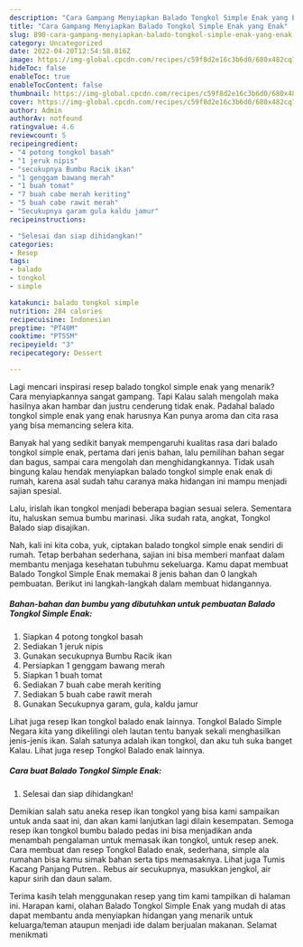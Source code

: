 ```yaml
---
description: "Cara Gampang Menyiapkan Balado Tongkol Simple Enak yang Enak"
title: "Cara Gampang Menyiapkan Balado Tongkol Simple Enak yang Enak"
slug: 890-cara-gampang-menyiapkan-balado-tongkol-simple-enak-yang-enak
category: Uncategorized
date: 2022-04-20T12:54:58.816Z
image: https://img-global.cpcdn.com/recipes/c59f8d2e16c3b6d0/680x482cq70/balado-tongkol-simple-enak-foto-resep-utama.jpg
hideToc: false
enableToc: true
enableTocContent: false
thumbnail: https://img-global.cpcdn.com/recipes/c59f8d2e16c3b6d0/680x482cq70/balado-tongkol-simple-enak-foto-resep-utama.jpg
cover: https://img-global.cpcdn.com/recipes/c59f8d2e16c3b6d0/680x482cq70/balado-tongkol-simple-enak-foto-resep-utama.jpg
author: Admin
authorAv: notfound
ratingvalue: 4.6
reviewcount: 5
recipeingredient:
- "4 potong tongkol basah"
- "1 jeruk nipis"
- "secukupnya Bumbu Racik ikan"
- "1 genggam bawang merah"
- "1 buah tomat"
- "7 buah cabe merah keriting"
- "5 buah cabe rawit merah"
- "Secukupnya garam gula kaldu jamur"
recipeinstructions:

- "Selesai dan siap dihidangkan!"
categories:
- Resep
tags:
- balado
- tongkol
- simple

katakunci: balado tongkol simple 
nutrition: 284 calories
recipecuisine: Indonesian
preptime: "PT40M"
cooktime: "PT55M"
recipeyield: "3"
recipecategory: Dessert

---
```



Lagi mencari inspirasi resep balado tongkol simple enak yang menarik? Cara menyiapkannya sangat gampang. Tapi Kalau salah mengolah maka hasilnya akan hambar dan justru cenderung tidak enak. Padahal balado tongkol simple enak yang enak harusnya Kan punya aroma dan cita rasa yang bisa memancing selera kita.


Banyak hal yang sedikit banyak mempengaruhi kualitas rasa dari balado tongkol simple enak, pertama dari jenis bahan, lalu pemilihan bahan segar dan bagus, sampai cara mengolah dan menghidangkannya. Tidak usah bingung kalau hendak menyiapkan balado tongkol simple enak enak di rumah, karena asal sudah tahu caranya maka hidangan ini mampu menjadi sajian spesial.

Lalu, irislah ikan tongkol menjadi beberapa bagian sesuai selera. Sementara itu, haluskan semua bumbu marinasi. Jika sudah rata, angkat, Tongkol Balado siap disajikan.


Nah, kali ini kita coba, yuk, ciptakan balado tongkol simple enak sendiri di rumah. Tetap berbahan sederhana, sajian ini bisa memberi manfaat dalam membantu menjaga kesehatan tubuhmu sekeluarga. Kamu dapat membuat Balado Tongkol Simple Enak memakai 8 jenis bahan dan 0 langkah pembuatan. Berikut ini langkah-langkah dalam membuat hidangannya.

<!--inarticleads1-->

##### Bahan-bahan dan bumbu yang dibutuhkan untuk pembuatan Balado Tongkol Simple Enak:

1. Siapkan 4 potong tongkol basah
1. Sediakan 1 jeruk nipis
1. Gunakan secukupnya Bumbu Racik ikan
1. Persiapkan 1 genggam bawang merah
1. Siapkan 1 buah tomat
1. Sediakan 7 buah cabe merah keriting
1. Sediakan 5 buah cabe rawit merah
1. Gunakan Secukupnya garam, gula, kaldu jamur


Lihat juga resep Ikan tongkol balado enak lainnya. Tongkol Balado Simple Negara kita yang dikelilingi oleh lautan tentu banyak sekali menghasilkan jenis-jenis ikan. Salah satunya adalah ikan tongkol, dan aku tuh suka banget Kalau. Lihat juga resep Tongkol Balado enak lainnya. 

<!--inarticleads2-->

##### Cara buat Balado Tongkol Simple Enak:


1. Selesai dan siap dihidangkan!

Demikian salah satu aneka resep ikan tongkol yang bisa kami sampaikan untuk anda saat ini, dan akan kami lanjutkan lagi dilain kesempatan. Semoga resep ikan tongkol bumbu balado pedas ini bisa menjadikan anda menambah pengalaman untuk memasak ikan tongkol, untuk resep anek. Cara membuat dan resep Tongkol Balado enak, sederhana, simple ala rumahan bisa kamu simak bahan serta tips memasaknya. Lihat juga Tumis Kacang Panjang Putren.. Rebus air secukupnya, masukkan jengkol, air kapur sirih dan daun salam. 

Terima kasih telah menggunakan resep yang tim kami tampilkan di halaman ini. Harapan kami, olahan Balado Tongkol Simple Enak yang mudah di atas dapat membantu anda menyiapkan hidangan yang menarik untuk keluarga/teman ataupun menjadi ide dalam berjualan makanan. Selamat menikmati
